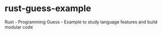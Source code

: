 # rust-guess-example
Rust - Programming Guess - Example to study language features and build modular code
